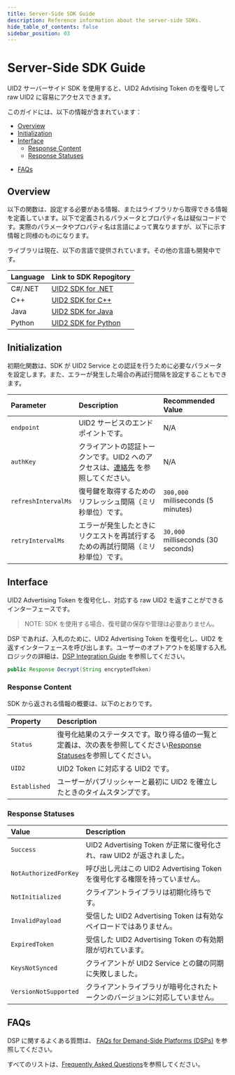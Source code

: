 ```yaml
---
title: Server-Side SDK Guide
description: Reference information about the server-side SDKs.
hide_table_of_contents: false
sidebar_position: 03
---
```


# Server-Side SDK Guide

UID2 サーバーサイド SDK を使用すると、UID2 Advtising Token のを復号して raw UID2 に容易にアクセスできます。

このガイドには、以下の情報が含まれています：

- [Overview](#overview)
- [Initialization](#initialization)
- [Interface](#interface)
  - [Response Content](#response-content)
  - [Response Statuses](#response-statuses)

* [FAQs](#faqs)

## Overview

以下の関数は、設定する必要がある情報、またはライブラリから取得できる情報を定義しています。以下で定義されるパラメータとプロパティ名は疑似コードです。実際のパラメータやプロパティ名は言語によって異なりますが、以下に示す情報と同様のものになります。

ライブラリは現在、以下の言語で提供されています。その他の言語も開発中です。

| Language | Link to SDK Repogitory                                                                       |
| :------- | :------------------------------------------------------------------------------------------- |
| C#/.NET       | [UID2 SDK for .NET](https://github.com/IABTechLab/uid2-client-net/blob/master/README.md)  |
| C++      | [UID2 SDK for C++](https://github.com/IABTechLab/uid2-client-cpp11/blob/master/README.md) |
| Java     | [UID2 SDK for Java](https://github.com/IABTechLab/uid2-client-java/blob/master/README.md)        |
| Python   | [UID2 SDK for Python](https://github.com/IABTechLab/uid2-client-python/blob/master/README.md) |

## Initialization

初期化関数は、SDK が UID2 Service との認証を行うために必要なパラメータを設定します。また、エラーが発生した場合の再試行間隔を設定することもできます。

| Parameter           | Description                                                                                                              | Recommended Value                  |
| :------------------ | :----------------------------------------------------------------------------------------------------------------------- | :--------------------------------- |
| `endpoint`          | UID2 サービスのエンドポイントです。                                                                                      | N/A                                |
| `authKey`           | クライアントの認証トークンです。UID2 へのアクセスは、[連絡先](../getting-started/gs-account-setup.md#contact-info) を参照してください。 | N/A                                |
| `refreshIntervalMs` | 復号鍵を取得するためのリフレッシュ間隔（ミリ秒単位）です。                                                           | `300,000` milliseconds (5 minutes) |
| `retryIntervalMs`   | エラーが発生したときにリクエストを再試行するための再試行間隔（ミリ秒単位）です。                                         | `30,000` milliseconds (30 seconds) |

## Interface

UID2 Advertising Token を復号化し、対応する raw UID2 を返すことができるインターフェースです。

> NOTE: SDK を使用する場合、復号鍵の保存や管理は必要ありません。

DSP であれば、入札のために、UID2 Advertising Token を復号化し、UID2 を返すインターフェースを呼び出します。ユーザーのオプトアウトを処理する入札ロジックの詳細は、[DSP Integration Guide](../guides/dsp-guide.md) を参照してください。

```java
public Response Decrypt(String encryptedToken)
```

### Response Content

SDK から返される情報の概要は、以下のとおりです。

| Property      | Description                                                                                                                                       |
| :------------ | :------------------------------------------------------------------------------------------------------------------------------------------------ |
| `Status`      | 復号化結果のステータスです。取り得る値の一覧と定義は、次の表を参照してください[Response Statuses](#response-statuses)を参照してください。 |
| `UID2`        | UID2 Token に対応する UID2 です。                                                                                                                 |
| `Established` | ユーザーがパブリッシャーと最初に UID2 を確立したときのタイムスタンプです。                                                                          |

### Response Statuses

| Value                 | Description                                                                  |
| :-------------------- | :--------------------------------------------------------------------------- |
| `Success`             | UID2 Advertising Token が正常に復号化され、raw UID2 が返されました。         |
| `NotAuthorizedForKey` | 呼び出し元はこの UID2 Advertising Token を復号化する権限を持っていません。   |
| `NotInitialized`      | クライアントライブラリは初期化待ちです。                                     |
| `InvalidPayload`      | 受信した UID2 Advertising Token は有効なペイロードではありません。           |
| `ExpiredToken`        | 受信した UID2 Advertising Token の有効期限が切れています。                   |
| `KeysNotSynced`       | クライアントが UID2 Service との鍵の同期に失敗しました。                     |
| `VersionNotSupported` | クライアントライブラリが暗号化されたトークンのバージョンに対応していません。 |

## FAQs

DSP に関するよくある質問は、 [FAQs for Demand-Side Platforms (DSPs)](../getting-started/gs-faqs.md#faqs-for-demand-side-platforms-dsps) を参照してください。

すべてのリストは、[Frequently Asked Questions](../getting-started/gs-faqs.md)を参照してください。
